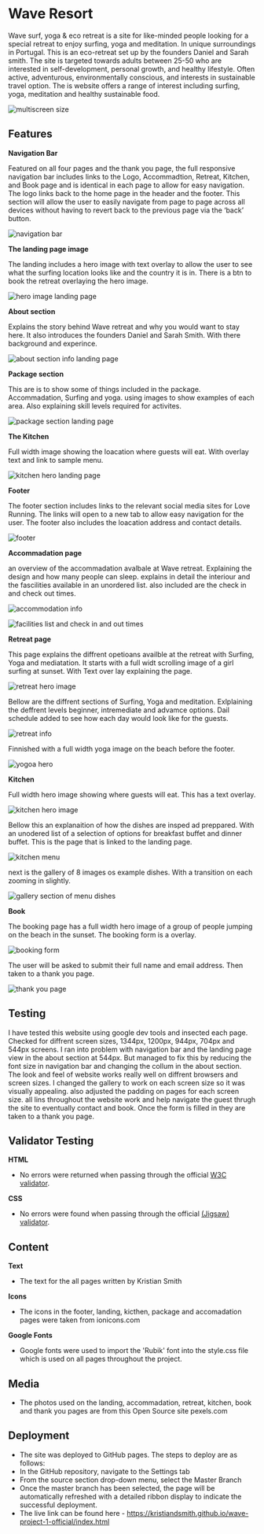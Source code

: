 # Wave Resort

Wave surf, yoga & eco retreat is a site for like-minded people looking for a special retreat to enjoy surfing, yoga and meditation. In unique surroundings in Portugal. This is an eco-retreat set up by the founders Daniel and Sarah smith. The site is targeted towards adults between 25-50 who are interested in self-development, personal growth, and healthy lifestyle. Often active, adventurous, environmentally conscious, and interests in sustainable travel option. The is website offers a range of interest including surfing, yoga, meditation and healthy sustainable food.

![multiscreen size](/assets/images/multiscreen-size.png)


## Features

**Navigation Bar**

Featured on all four pages and the thank you page, the full responsive navigation bar includes links to the Logo, Accommadtion, Retreat, Kitchen, and Book page and is identical in each page to allow for easy navigation. The logo links back to the home page in the header and the footer.
This section will allow the user to easily navigate from page to page across all devices without having to revert back to the previous page via the ‘back’ button.

![navigation bar](/assets/images/navvigation.png)


**The landing page image**

The landing includes a hero image with text overlay to allow the user to see what the surfing location looks like and the country it is in. There is a btn to book the retreat overlaying the hero image. 

![hero image landing page](/assets/images/hero-image-landing-page.png)


**About section**

Explains the story behind Wave retreat and why you would want to stay here. It also introduces the founders Daniel and Sarah Smith. With there background and experince. 

![about section info landing page](/assets/images/about-section-landing-page.png)


**Package section**

This are is to show some of things included in the package. Accommadation, Surfing and yoga. using images to show examples of each area. Also explaining skill levels required for activites. 

![package section landing page](/assets/images/package-section-landing-page.png)


**The Kitchen**

Full width image showing the loacation where guests will eat. With overlay text and link to sample menu. 

![kitchen hero landing page](/assets/images/kitchen-landing-page.png)


**Footer**

The footer section includes links to the relevant social media sites for Love Running. 
The links will open to a new tab to allow easy navigation for the user.
The footer also includes the loacation address and contact details. 

![footer](/assets/images/footer.png)


**Accommadation page** 

an overview of the accommadation avalbale at Wave retreat. Explaining the design and how many people can sleep. explains in detail the interiour and the fascilities available in an unordered list. also included are the check in and check out times. 

![accommodation info](/assets/images/accommodation-info.png)

![facilities list and check in and out times](/assets/images/facilities-info.png)


**Retreat page**

This page explains the diffrent opetioans availble at the retreat with Surfing, Yoga and mediatation. It starts with a full widt scrolling image of a girl surfing at sunset. With Text over lay explaining the page.

![retreat hero image](/assets/images/retreat-hero-image.png)

Bellow are the diffrent sections of Surfing, Yoga and meditation. Exlplaining the deffrent levels beginner, intremediate and advamce options. 
Dail schedule added to see how each day would look like for the guests. 

![retreat info](/assets/images/retreat-info.png)

Finnished with a full width yoga image on the beach before the footer. 

![yogoa hero](/assets/images/yogo-hero.png)


**Kitchen**

Full width hero image showing where guests will eat. This has a text overlay.

![kitchen hero image](/assets/images/kitchen-hro-image.png)

Bellow this an explanaition of how the dishes are insped ad preppared. With an unodered list of a selection of options for breakfast buffet and dinner buffet. This is the page that is linked to the landing page. 

![kitchen menu](/assets/images/kitchen-menu.png)

next is the gallery of 8 images os example dishes. With a transition on each zooming in slightly. 

![gallery section of menu dishes](/assets/images/kitchen-gallery.png)


**Book**

The booking page has a full width hero image of a group of people jumping on the beach in the sunset. The booking form is a overlay. 

![booking form](/assets/images/booking-sign-up-form.png)

The user will be asked to submit their full name and email address. Then taken to a thank you page. 

![thank you page](/assets/images/thankyou-page.png)


## Testing

I have tested this website using google dev tools and insected each page. Checked for diffrent screen sizes, 1344px, 1200px, 944px, 704px and 544px screens. I ran into problem with navigation bar and the landing page view in the about section at 544px. But managed to fix this by reducing the font size in navigation bar and changing the collum in the about section. The look and feel of website works really well on diffrent browsers and screen sizes. I changed the gallery to work on each screen size so it was visually appealing. also adjusted the padding on pages for each screen size. all lins throughout the website work and help navigate the guest thrugh the site to eventually contact and book. Once the form is filled in they are taken to a thank you page. 

## Validator Testing

**HTML**
- No errors were returned when passing through the official [W3C validator](https://validator.w3.org/).

**CSS**
- No errors were found when passing through the official [(Jigsaw) validator](https://jigsaw.w3.org/css-validator/).

## Content

**Text**
- The text for the all pages written by Kristian Smith

**Icons**
- The icons in the footer, landing, kicthen, package and accomadation pages  were taken from ionicons.com

**Google Fonts**
- Google fonts were used to import the 'Rubik' font into the style.css file which is used on all pages throughout the project.

## Media
- The photos used on the landing, accommadation, retreat, kitchen, book and thank you pages are from this Open Source site pexels.com

## Deployment


- The site was deployed to GitHub pages. The steps to deploy are as follows:
- In the GitHub repository, navigate to the Settings tab
- From the source section drop-down menu, select the Master Branch
- Once the master branch has been selected, the page will be automatically refreshed with a detailed ribbon display to indicate the successful deployment.
- The live link can be found here - https://kristiandsmith.github.io/wave-project-1-official/index.html


